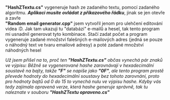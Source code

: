 **"HashZTextu.cs"** vygeneruje hash ze zadaného textu, pomocí zadaného algoritmu. ***Aplikaci musíte ovládat z příkazového řádku***, jinak se jen otevře a zavře<br>
**"Random email generator.cpp"** jsem vytvořil jenom pro ulehčení editování videa :D. Jak tam ukazuji tu "databázi" e-mailů a hesel, tak tento program mi usnadnil generovat tyto kombinace. Stačí zadat počet a program vygeneruje zadané množství falešných e-mailových adres (jedná se pouze o náhodný text ve tvaru emailové adresy) a poté zadané množství náhodných hesel

*Už jsem přišel na to, proč ten **"HashZTextu.cs"** občas vynechá pár znaků ve výpisu: Běžně se vygenerované hashe zarovnávají v hexadecimální soustavě na bajty, takže **"F"** se napíše jako **"0F"**, ale tento program prostě převede hodnoty do hexadecimální soustavy bez tohoto zarovnání, proto pro hodnoty bajtů od 0 do 15 to vynechá nulu ve výpisu hashe. Kdyby vás tedy zajímala opravená verze, která hashe generuje správně, tak tu naleznate v souboru **"HashZTextu opraveno.cs"***